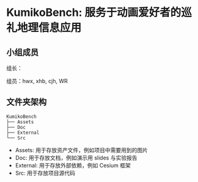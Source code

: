 # KumikoBench: 服务于动画爱好者的巡礼地理信息应用

## 小组成员

组长：

组员：hwx, xhb, cjh, WR

## 文件夹架构

```
KumikoBench
├── Assets
├── Doc
├── External
└── Src
```

- Assets: 用于存放资产文件，例如项目中需要用到的图片
- Doc: 用于存放文档，例如演示用 slides 与实验报告
- External: 用于存放外部依赖，例如 Cesium 框架
- Src: 用于存放项目源代码

